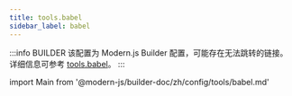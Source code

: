 ```yaml
---
title: tools.babel
sidebar_label: babel
---
```


:::info BUILDER
该配置为 Modern.js Builder 配置，可能存在无法跳转的链接。详细信息可参考 [tools.babel](https://modernjs.dev/builder/zh/api/config-tools.html#tools-babel)。
:::

import Main from '@modern-js/builder-doc/zh/config/tools/babel.md'

<Main />
